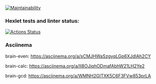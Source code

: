 [![Maintainability](https://api.codeclimate.com/v1/badges/e7174a98fe79a25f5881/maintainability)](https://codeclimate.com/github/shalovlivayaHulignka/frontend-project-44/maintainability)

### Hexlet tests and linter status:
[![Actions Status](https://github.com/shalovlivayaHulignka/frontend-project-44/actions/workflows/hexlet-check.yml/badge.svg)](https://github.com/shalovlivayaHulignka/frontend-project-44/actions)

### Asciinema
brain-even:
    https://asciinema.org/a/sCMJHWaSzgyqLGp6XJdlAh2CY

brain-calc:
    https://asciinema.org/a/II8OJiqhODmafAbhW21LH2Ye2

brain-gcd:
    https://asciinema.org/a/WMNH2GITXK5C6F3FVw853prLA